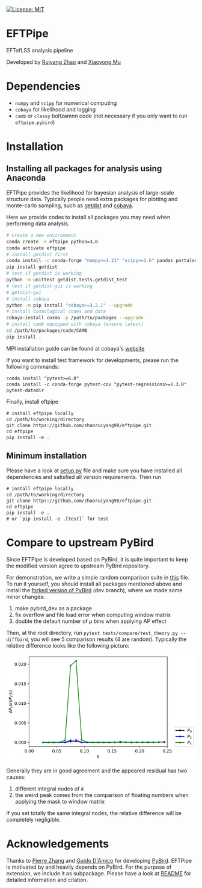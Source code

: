 [![License: MIT](https://img.shields.io/badge/License-MIT-yellow.svg)](https://github.com/zhaoruiyang98/eftpipe/blob/main/LICENSE)
# EFTPipe
EFTofLSS analysis pipeline

Developed by [Ruiyang Zhao](mailto:zhaoruiyang19@mails.ucas.edu.cn) and [Xiaoyong Mu](mailto:mouxiaoyong15@mails.ucas.edu.cn)

# Dependencies
- `numpy` and `scipy` for numerical computing
- `cobaya` for likelihood and logging
- `camb` or `classy` boltzamnn code (not necessary if you only want to run `eftpipe.pybird`)
# Installation
## Installing all packages for analysis using Anaconda
EFTPipe provides the likelihood for bayesian analysis of large-scale structure data. Typically people need extra packages for plotting and monte-carlo sampling, such as [getdist](https://getdist.readthedocs.io/en/latest/) and [cobaya](https://cobaya.readthedocs.io/en/latest/).

Here we provide codes to install all packages you may need when performing data analysis.

```bash
# create a new environment
conda create -n eftpipe python=3.8
conda activate eftpipe
# install getdist first
conda install -c conda-forge "numpy>=1.21" "scipy>=1.6" pandas portalocker matplotlib PySide2 tqdm
pip install getdist
# test if getdist is working
python -m unittest getdist.tests.getdist_test
# test if getdist-gui is working
# getdist-gui
# install cobaya
python -m pip install "cobaya>=3.2.1" --upgrade
# install cosmological codes and data
cobaya-install cosmo -p /path/to/packages --upgrade
# install camb equipped with cobaya (ensure latest)
cd /path/to/packages/code/CAMB
pip install .
```

MPI installation guide can be found at cobaya's [website](https://cobaya.readthedocs.io/en/latest/installation.html)

If you want to install test framework for developments, please run the following commands:

```shell
conda install "pytest>=6.0"
conda install -c conda-forge pytest-cov "pytest-regressions>=2.3.0" pytest-datadir
```

Finally, install eftpipe
```shell
# install eftpipe locally
cd /path/to/working/directory
git clone https://github.com/zhaoruiyang98/eftpipe.git
cd eftpipe
pip install -e .
```
## Minimum installation
Please have a look at [setup.py](https://github.com/zhaoruiyang98/eftpipe/blob/main/setup.py) file and make sure you have installed all dependencies and satisfied all version requirements. Then run

```shell
# install eftpipe locally
cd /path/to/working/directory
git clone https://github.com/zhaoruiyang98/eftpipe.git
cd eftpipe
pip install -e .
# or `pip install -e .[test]` for test
```
# Compare to upstream PyBird
Since EFTPipe is developed based on PyBird, it is quite important to keep the modified version agree to upstream PyBird repository.

For demonstration, we write a simple random comparison suite in [this](https://github.com/zhaoruiyang98/eftpipe/blob/main/tests/compare/test_theory.py) file. To run it yourself, you should install all packages mentioned above and install the [forked version of PyBird](https://github.com/zhaoruiyang98/pybird/tree/dev) (dev branch), where we made some minor changes:
1. make pybird_dev as a package
2. fix overflow and file load error when computing window matrix
3. double the default number of $\mu$ bins when applying AP effect

Then, at the root directory, run `pytest tests/compare/test_theory.py --diffbird`, you will see 5 comparison results (4 are random). Typically the relative difference looks like the following picture:

![compare](https://github.com/zhaoruiyang98/eftpipe/blob/main/figures/compare.png)

Generally they are in good agreement and the appeared residual has two causes:
1. different integral nodes of $k$
2. the weird peak comes from the comparison of floating numbers when applying the mask to window matrix

If you set totally the same integral nodes, the relative difference will be completely negligible.
# Acknowledgements
Thanks to [Pierre Zhang](mailto:pierrexyz@protonmail.com) and [Guido D'Amico](mailto:damico.guido@gmail.com) for developing [PyBird](https://github.com/pierrexyz/pybird). EFTPipe is motivated by and heavily depends on PyBird. For the purpose of extension, we include it as subpackage. Please have a look at [README](https://github.com/zhaoruiyang98/eftpipe/blob/main/eftpipe/pybird/README.md) for detailed information and citation.